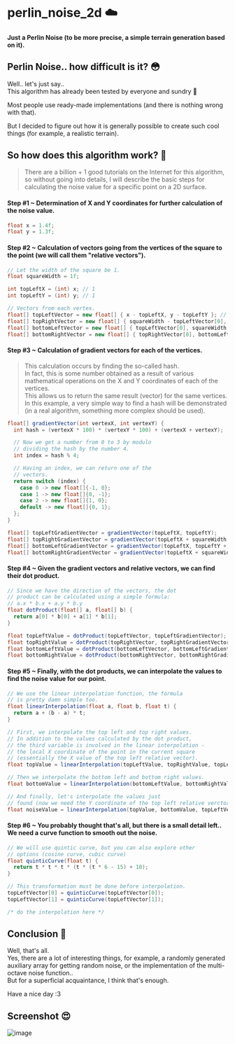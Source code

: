 # perlin_noise_2d :cloud:
#### Just a Perlin Noise (to be more precise, a simple terrain generation based on it).
## Perlin Noise.. how difficult is it? :flushed:
Well.. let's just say..  
This algorithm has already been tested by everyone and sundry :hatched_chick:  

Most people use ready-made implementations (and there is nothing wrong with that).  

But I decided to figure out how it is generally possible to create such cool things (for example, a realistic terrain).

## So how does this algorithm work? :baby:
> There are a billion + 1 good tutorials on the Internet for this algorithm, so without going into details, I will describe the basic steps for calculating the noise value for a specific point on a 2D surface.
#### Step #1 ~ Determination of X and Y coordinates for further calculation of the noise value.
```java
float x = 1.4f;
float y = 1.3f;
```
#### Step #2 ~ Calculation of vectors going from the vertices of the square to the point (we will call them "relative vectors").
```java
// Let the width of the square be 1.
float squareWidth = 1f;

int topLeftX = (int) x; // 1
int topLeftY = (int) y; // 1

// Vectors from each vertex.
float[] topLeftVector = new float[] { x - topLeftX, y - topLeftY }; // 0.4, 0.3
float[] topRightVector = new float[] { squareWidth - topLeftVector[0], topLeftVector[1] }; // 0.6, 0.3
float[] bottomLeftVector = new float[] { topLeftVector[0], squareWidth - topLeftVector[1] }; // 0.4, 0.7
float[] bottomRightVector = new float[] { topRightVector[0], bottomLeftVector[1] }; // 0.6, 0.7
```
#### Step #3 ~ Calculation of gradient vectors for each of the vertices.
> This calculation occurs by finding the so-called hash.  
> In fact, this is some number obtained as a result of various mathematical operations on the X and Y coordinates of each of the vertices.  
> This allows us to return the same result (vector) for the same vertices.  
> In this example, a very simple way to find a hash will be demonstrated (in a real algorithm, something more complex should be used).
```java
float[] gradientVector(int vertexX, int vertexY) {
  int hash = (vertexX * 100) * (vertexY * 100) + (vertexX + vertexY);

  // Now we get a number from 0 to 3 by modulo
  // dividing the hash by the number 4.
  int index = hash % 4;

  // Having an index, we can return one of the
  // vectors.
  return switch (index) {
    case 0 -> new float[]{-1, 0};
    case 1 -> new float[]{0, -1};
    case 2 -> new float[]{1, 0};
    default -> new float[]{0, 1};
  };
}

float[] topLeftGradientVector = gradientVector(topLeftX, topLeftY);
float[] topRightGradientVector = gradientVector(topLeftX + squareWidth, topLeftY);
float[] bottomLeftGradientVector = gradientVector(topLeftX, topLeftY + squareWidth);
float[] bottomRightGradientVector = gradientVector(topLeftX + squareWidth, topLeftY + squareWidth);
```
#### Step #4 ~ Given the gradient vectors and relative vectors, we can find their dot product.
```java
// Since we have the direction of the vectors, the dot
// product can be calculated using a simple formula:
// a.x * b.x + a.y * b.y
float dotProduct(float[] a, float[] b) {
  return a[0] * b[0] + a[1] * b[1];
}

float topLeftValue = dotProduct(topLeftVector, topLeftGradientVector);
float topRightValue = dotProduct(topRightVector, topRightGradientVector);
float bottomLeftValue = dotProduct(bottomLeftVector, bottomLeftGradientVector);
float bottomRightValue = dotProduct(bottomRightVector, bottomRightGradientVector);
```
#### Step #5 ~ Finally, with the dot products, we can interpolate the values to find the noise value for our point.
```java
// We use the linear interpolation function, the formula
// is pretty damn simple too.
float linearInterpolation(float a, float b, float t) {
  return a + (b - a) * t;
}

// First, we interpolate the top left and top right values.
// In addition to the values calculated by the dot product,
// the third variable is involved in the linear interpolation -
// the local X coordinate of the point in the current square
// (essentially the X value of the top left relative vector).
float topValue = linearInterpolation(topLeftValue, topRightValue, topLeftVector[0]);

// Then we interpolate the bottom left and bottom right values.
float bottomValue = linearInterpolation(bottomLeftValue, bottomRightValue, topLeftVector[0]);

// And finally, let's interpolate the values just
// found (now we need the Y coordinate of the top left relative verctor).
float noiseValue = linearInterpolation(topValue, bottomValue, topLeftVector[1]);
```
#### Step #6 ~ You probably thought that's all, but there is a small detail left.. We need a curve function to smooth out the noise.
```java
// We will use quintic curve, but you can also explore other
// options (cosine curve, cubic curve)
float quinticCurve(float t) {
  return t * t * t * (t * (t * 6 - 15) + 10);
}

// This transformation must be done before interpolation.
topLeftVector[0] = quinticCurve(topLeftVector[0]);
topLeftVector[1] = quinticCurve(topLeftVector[1]);

/* do the interpolation here */
```
## Conclusion :beers:

Well, that's all.    
Yes, there are a lot of interesting things, for example, a randomly generated auxiliary array for getting random noise, or the implementation of the multi-octave noise function..  
But for a superficial acquaintance, I think that's enough.  

Have a nice day :3

## Screenshot :heart_eyes:
![image](https://user-images.githubusercontent.com/56264511/165273711-0b8c3da8-cb06-43e9-ac1f-26a106c308a3.png)
